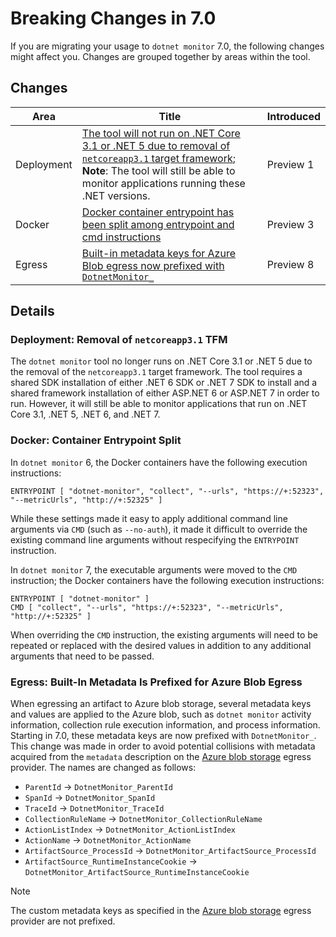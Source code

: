 # Breaking Changes in 7.0

If you are migrating your usage to `dotnet monitor` 7.0, the following changes might affect you. Changes are grouped together by areas within the tool.

## Changes

| Area | Title | Introduced |
|--|--|--|
| Deployment | [The tool will not run on .NET Core 3.1 or .NET 5 due to removal of `netcoreapp3.1` target framework](#deployment-removal-of-netcoreapp31-tfm); **Note**: The tool will still be able to monitor applications running these .NET versions. | Preview 1 |
| Docker | [Docker container entrypoint has been split among entrypoint and cmd instructions](#docker-container-entrypoint-split) | Preview 3 |
| Egress | [Built-in metadata keys for Azure Blob egress now prefixed with `DotnetMonitor_`](#egress-built-in-metadata-is-prefixed-for-azure-blob-egress) | Preview 8 |

## Details

### Deployment: Removal of `netcoreapp3.1` TFM

The `dotnet monitor` tool no longer runs on .NET Core 3.1 or .NET 5 due to the removal of the `netcoreapp3.1` target framework. The tool requires a shared SDK installation of either .NET 6 SDK or .NET 7 SDK to install and a shared framework installation of either ASP.NET 6 or ASP.NET 7 in order to run. However, it will still be able to monitor applications that run on .NET Core 3.1, .NET 5, .NET 6, and .NET 7.

### Docker: Container Entrypoint Split

In `dotnet monitor` 6, the Docker containers have the following execution instructions:

```docker
ENTRYPOINT [ "dotnet-monitor", "collect", "--urls", "https://+:52323", "--metricUrls", "http://+:52325" ]
```

While these settings made it easy to apply additional command line arguments via `CMD` (such as `--no-auth`), it made it difficult to override the existing command line arguments without respecifying the `ENTRYPOINT` instruction.

In `dotnet monitor` 7, the executable arguments were moved to the `CMD` instruction; the Docker containers have the following execution instructions:

```docker
ENTRYPOINT [ "dotnet-monitor" ]
CMD [ "collect", "--urls", "https://+:52323", "--metricUrls", "http://+:52325" ]
```

When overriding the `CMD` instruction, the existing arguments will need to be repeated or replaced with the desired values in addition to any additional arguments that need to be passed.

### Egress: Built-In Metadata Is Prefixed for Azure Blob Egress

When egressing an artifact to Azure blob storage, several metadata keys and values are applied to the Azure blob, such as `dotnet monitor` activity information, collection rule execution information, and process information. Starting in 7.0, these metadata keys are now prefixed with `DotnetMonitor_`. This change was made in order to avoid potential collisions with metadata acquired from the `metadata` description on the [Azure blob storage](../../configuration/egress-configuration.md#azure-blob-storage-egress-provider) egress provider. The names are changed as follows:

- `ParentId` -> `DotnetMonitor_ParentId`
- `SpanId` -> `DotnetMonitor_SpanId`
- `TraceId` -> `DotnetMonitor_TraceId`
- `CollectionRuleName` -> `DotnetMonitor_CollectionRuleName`
- `ActionListIndex` -> `DotnetMonitor_ActionListIndex`
- `ActionName` -> `DotnetMonitor_ActionName`
- `ArtifactSource_ProcessId` -> `DotnetMonitor_ArtifactSource_ProcessId`
- `ArtifactSource_RuntimeInstanceCookie` -> `DotnetMonitor_ArtifactSource_RuntimeInstanceCookie`

> [!NOTE]
> The custom metadata keys as specified in the [Azure blob storage](../../configuration/egress-configuration.md#azure-blob-storage-egress-provider) egress provider are not prefixed.
